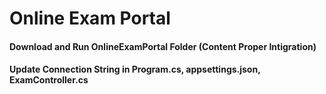 # Online Exam Portal
#### Download and Run OnlineExamPortal Folder (Content Proper Intigration)
#### Update Connection String in Program.cs, appsettings.json, ExamController.cs
